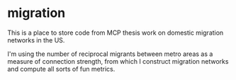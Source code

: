 migration
=========

This is a place to store code from MCP thesis work on domestic migration networks in the US.

I'm using the number of reciprocal migrants between metro areas as a measure of connection strength, 
from which I construct migration networks and compute all sorts of fun metrics. 
